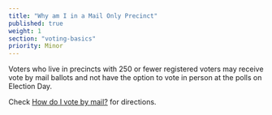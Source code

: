 ```yaml
---
title: "Why am I in a Mail Only Precinct"
published: true
weight: 1
section: "voting-basics"
priority: Minor
---
```

Voters who live in precincts with 250 or fewer registered voters may receive vote by mail ballots and not have the option to vote in person at the polls on Election Day.  

Check [How do I vote by mail?](#item-vote-by-mail) for directions.
